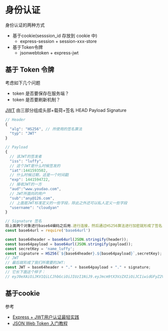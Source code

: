 # 身份认证

身份认证的两种方式

- 基于cookie(sesssion_id 存放到 cookie 中)
  - express-session + session-xxx-store
- 基于Token令牌
  - jsonwebtoken + express-jwt

## 基于 Token 令牌

考虑如下几个问题

- token 是否要保存在服务端？
- token 是否要刷新机制？

[JWT](https://jwt.io/introduction/) 由三部分组成头部+载荷+签名 HEAD Payload Signature

```js
// Header
{
  "alg": "HS256", // 所使用的签名算法
  "typ": "JWT"
}

// Payload
{
  // 该JWT的签发者
  "iss": "luffy",
  // 这个JWT是什么时候签发的
  "iat":1441593502,
  // 什么时候过期，这是一个时间戳
  "exp": 1441594722,
  // 接收JWT的一方
  "aud":"www.youdao.com",
  // JWT所面向的用户
  "sub":"any@126.com",
  // 上面是JWT标准定义的一些字段，除此之外还可以私人定义一些字段
  "username": "cloudyan"
}

// Signature 签名
将上面两个对象进行base64编码之后用.进行连接，然后通过HS256算法进行加密就形成了签名，一般需要加上我们提供的一个密匙，例如secretKey: 'name_luffy'
const base64url = require('base64url')

const base64header = base64url(JSON.stringify(header));
const base64payload = base64url(JSON.stringify(payload));
const secretKey = 'name_luffy';
const signature = HS256(`${base64header}.${base64payload}`,secretKey);
// JWT
// 最后就形成了我们所需要的JWT:
const JWT = base64header + "." + base64payload + "." + signature;
// 它长下面这个样子：
// eyJ0eXAiOiJKV1QiLCJhbGciOiJIUzI1NiJ9.eyJmcm9tX3VzZXIiOiJCIiwidGFyZ2V0X3VzZXIiOiJBIn0.rSWamyAYwuHCo7IFAgd1oRpSP7nzL7BF5t7ItqpKViM
```

## 基于cookie

参考

- [Express + JWT用户认证最轻实践](https://juejin.im/post/5b06c6baf265da0db4791805)
- [JSON Web Token 入门教程](http://www.ruanyifeng.com/blog/2018/07/json_web_token-tutorial.html)
